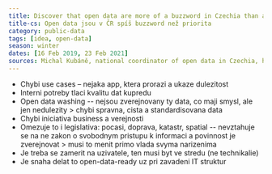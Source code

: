 ```yaml
---
title: Discover that open data are more of a buzzword in Czechia than a priority
title-cs: Open data jsou v ČR spíš buzzword než priorita
category: public-data
tags: [idea, open-data]
season: winter
dates: [16 Feb 2019, 23 Feb 2021]
sources: Michal Kubáně, national coordinator of open data in Czechia, https://open.spotify.com/episode/1UiMF5DnwNVsMkDgGKY9xV?si=Z2cAx2GYSRuiQ5tvLVTgBA
---
```


- Chybi use cases – nejaka app, ktera prorazi a ukaze dulezitost
- Interni potreby tlaci kvalitu dat kupredu
- Open data washing -- nejsou zverejnovany ty data, co maji smysl, ale jen nedulezity > chybi spravna, cista a standardisovana data
- Chybi iniciativa business a verejnosti
- Omezuje to i legislativa: pocasi, doprava, katastr, spatial -- nevztahuje se na ne zakon o svobodnym pristupu k informaci a povinnost je zverejnovat > musi to menit primo vlada svyma narizenima
- Je treba se zamerit na uzivatele, ten musi byt ve stredu (ne technikalie)
- Je snaha delat to open-data-ready uz pri zavadeni IT struktur